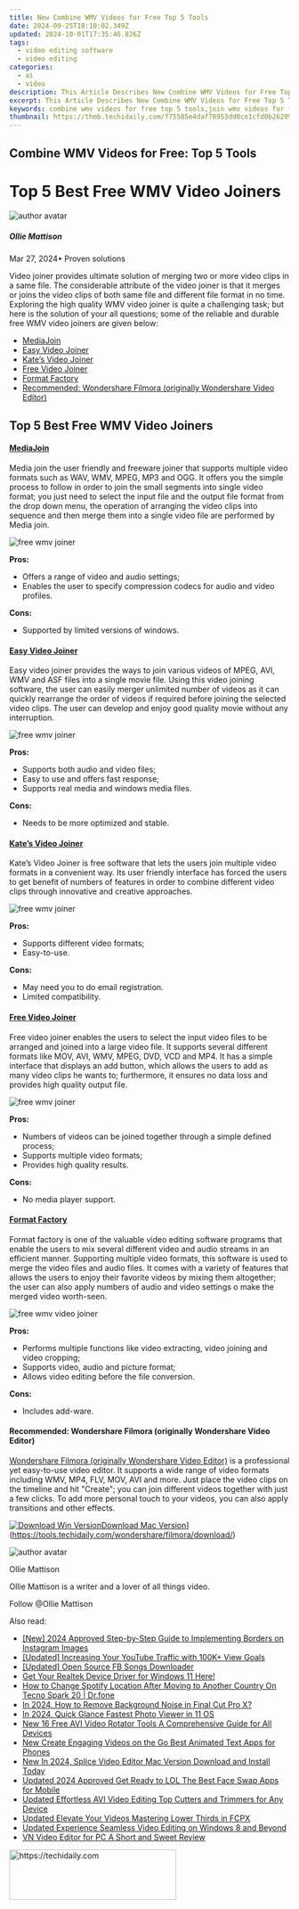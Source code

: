 ```yaml
---
title: New Combine WMV Videos for Free Top 5 Tools
date: 2024-09-25T18:10:02.349Z
updated: 2024-10-01T17:35:46.826Z
tags: 
  - video editing software
  - video editing
categories: 
  - ai
  - video
description: This Article Describes New Combine WMV Videos for Free Top 5 Tools
excerpt: This Article Describes New Combine WMV Videos for Free Top 5 Tools
keywords: combine wmv videos for free top 5 tools,join wmv videos for free top 5 tools,combine wmv videos without cost top free tools,split your wmv videos for free top 5 tools,combine mpeg videos for free top rated tools,best 5 free tools to combine mpeg videos,compress webm videos for free top online tools
thumbnail: https://thmb.techidaily.com/f75585e4daf78953dd0ce1cfd0b26209fab1e9c588003fe7de564148a8e3e23c.jpg
---
```


## Combine WMV Videos for Free: Top 5 Tools

# Top 5 Best Free WMV Video Joiners

![author avatar](https://images.wondershare.com/filmora/article-images/ollie-mattison.jpg)

##### Ollie Mattison

 Mar 27, 2024• Proven solutions

Video joiner provides ultimate solution of merging two or more video clips in a same file. The considerable attribute of the video joiner is that it merges or joins the video clips of both same file and different file format in no time. Exploring the high quality WMV video joiner is quite a challenging task; but here is the solution of your all questions; some of the reliable and durable free WMV video joiners are given below:

* [MediaJoin](#tab%5F01)
* [Easy Video Joiner](#tab%5F02)
* [Kate’s Video Joiner](#tab%5F03)
* [Free Video Joiner](#tab%5F04)
* [Format Factory](#tab%5F05)
* [Recommended: Wondershare Filmora (originally Wondershare Video Editor)](#tab%5F06)

## Top 5 Best Free WMV Video Joiners

#### [MediaJoin](https://download.cnet.com/MediaJoin/3000-2141%5F4-55939.html)

Media join the user friendly and freeware joiner that supports multiple video formats such as WAV, WMV, MPEG, MP3 and OGG. It offers you the simple process to follow in order to join the small segments into single video format; you just need to select the input file and the output file format from the drop down menu, the operation of arranging the video clips into sequence and then merge them into a single video file are performed by Media join.

![free wmv joiner](https://images.wondershare.com/images/multimedia/video-editor/mediajoin.jpg "free wmv joiner")

**Pros:**

* Offers a range of video and audio settings;
* Enables the user to specify compression codecs for audio and video profiles.

**Cons:**

* Supported by limited versions of windows.

#### [Easy Video Joiner](http://www.softpedia.com/get/Multimedia/Video/Video-Editors/Easy-Video-Joiner.shtml)

Easy video joiner provides the ways to join various videos of MPEG, AVI, WMV and ASF files into a single movie file. Using this video joining software, the user can easily merger unlimited number of videos as it can quickly rearrange the order of videos if required before joining the selected video clips. The user can develop and enjoy good quality movie without any interruption.

![free wmv joiner](https://images.wondershare.com/topic/video-editing/avi-joiner-freeware-easyvideojoiner.jpg "free wmv joiner")

**Pros:**

* Supports both audio and video files;
* Easy to use and offers fast response;
* Supports real media and windows media files.

**Cons:**

* Needs to be more optimized and stable.

#### [Kate’s Video Joiner](https://download.cnet.com/Kate-s-Video-Joiner/3000-2194%5F4-193602.html)

Kate’s Video Joiner is free software that lets the users join multiple video formats in a convenient way. Its user friendly interface has forced the users to get benefit of numbers of features in order to combine different video clips through innovative and creative approaches.

![free wmv joiner](https://images.wondershare.com/images/multimedia/video-editor/kate-video-joiner.jpg "free wmv joiner")

**Pros:**

* Supports different video formats;
* Easy-to-use.

**Cons:**

* May need you to do email registration.
* Limited compatibility.

#### [Free Video Joiner](http://www.freevideojoiner.com/)

Free video joiner enables the users to select the input video files to be arranged and joined into a large video file. It supports several different formats like MOV, AVI, WMV, MPEG, DVD, VCD and MP4\. It has a simple interface that displays an add button, which allows the users to add as many video clips he wants to; furthermore, it ensures no data loss and provides high quality output file.

![free wmv joiner](https://images.wondershare.com/images/multimedia/video-editor/free-video-joiner.jpg "free wmv joiner")

**Pros:**

* Numbers of videos can be joined together through a simple defined process;
* Supports multiple video formats;
* Provides high quality results.

**Cons:**

* No media player support.

#### [Format Factory](http://www.pcfreetime.com/)

Format factory is one of the valuable video editing software programs that enable the users to mix several different video and audio streams in an efficient manner. Supporting multiple video formats, this software is used to merge the video files and audio files. It comes with a variety of features that allows the users to enjoy their favorite videos by mixing them altogether; the user can also apply numbers of audio and video settings o make the merged video worth-seen.

![free wmv video joiner](https://images.wondershare.com/images/multimedia/online-video-converter/format-factory.jpg "free wmv video joiner")

**Pros:**

* Performs multiple functions like video extracting, video joining and video cropping;
* Supports video, audio and picture format;
* Allows video editing before the file conversion.

**Cons:**

* Includes add-ware.

#### Recommended: Wondershare Filmora (originally Wondershare Video Editor)

[Wondershare Filmora (originally Wondershare Video Editor)](https://tools.techidaily.com/wondershare/filmora/download/) is a professional yet easy-to-use video editor. It supports a wide range of video formats including WMV, MP4, FLV, MOV, AVI and more. Just place the video clips on the timeline and hit "Create"; you can join different videos together with just a few clicks. To add more personal touch to your videos, you can also apply transitions and other effects.

[![Download Win Version](https://images.wondershare.com/filmora/guide/download-btn-win.jpg)](https://tools.techidaily.com/wondershare/filmora/download/)[Download Mac Version](https://images.wondershare.com/filmora/guide/download-btn-mac.jpg)](https://tools.techidaily.com/wondershare/filmora/download/)

![author avatar](https://images.wondershare.com/filmora/article-images/ollie-mattison.jpg)

Ollie Mattison

Ollie Mattison is a writer and a lover of all things video.

Follow @Ollie Mattison

<ins class="adsbygoogle"
      style="display:block"
      data-ad-client="ca-pub-7571918770474297"
      data-ad-slot="8358498916"
      data-ad-format="auto"
      data-full-width-responsive="true"></ins>

<span class="atpl-alsoreadstyle">Also read:</span>
<div><ul>
<li><a href="https://instagram-clips.techidaily.com/new-2024-approved-step-by-step-guide-to-implementing-borders-on-instagram-images/"><u>[New] 2024 Approved Step-by-Step Guide to Implementing Borders on Instagram Images</u></a></li>
<li><a href="https://some-knowledge.techidaily.com/updated-increasing-your-youtube-traffic-with-100kplus-view-goals/"><u>[Updated] Increasing Your YouTube Traffic with 100K+ View Goals</u></a></li>
<li><a href="https://facebook-clips.techidaily.com/updated-open-source-fb-songs-downloader/"><u>[Updated] Open Source FB Songs Downloader</u></a></li>
<li><a href="https://driver-download.techidaily.com/1722977836468-get-your-realtek-device-driver-for-windows-11-here/"><u>Get Your Realtek Device Driver for Windows 11 Here!</u></a></li>
<li><a href="https://fake-location.techidaily.com/how-to-change-spotify-location-after-moving-to-another-country-on-tecno-spark-20-drfone-by-drfone-virtual-android/"><u>How to Change Spotify Location After Moving to Another Country On Tecno Spark 20 | Dr.fone</u></a></li>
<li><a href="https://ai-vdieo-software.techidaily.com/in-2024-how-to-remove-background-noise-in-final-cut-pro-x/"><u>In 2024, How to Remove Background Noise in Final Cut Pro X?</u></a></li>
<li><a href="https://vp-tips.techidaily.com/in-2024-quick-glance-fastest-photo-viewer-in-11-os/"><u>In 2024, Quick Glance Fastest Photo Viewer in 11 OS</u></a></li>
<li><a href="https://ai-vdieo-software.techidaily.com/new-16-free-avi-video-rotator-tools-a-comprehensive-guide-for-all-devices/"><u>New 16 Free AVI Video Rotator Tools A Comprehensive Guide for All Devices</u></a></li>
<li><a href="https://ai-vdieo-software.techidaily.com/new-create-engaging-videos-on-the-go-best-animated-text-apps-for-phones/"><u>New Create Engaging Videos on the Go Best Animated Text Apps for Phones</u></a></li>
<li><a href="https://video-content-creator.techidaily.com/new-in-2024-splice-video-editor-mac-version-download-and-install-today/"><u>New In 2024, Splice Video Editor Mac Version Download and Install Today</u></a></li>
<li><a href="https://ai-video-tools.techidaily.com/updated-2024-approved-get-ready-to-lol-the-best-face-swap-apps-for-mobile/"><u>Updated 2024 Approved Get Ready to LOL The Best Face Swap Apps for Mobile</u></a></li>
<li><a href="https://ai-vdieo-software.techidaily.com/updated-effortless-avi-video-editing-top-cutters-and-trimmers-for-any-device/"><u>Updated Effortless AVI Video Editing Top Cutters and Trimmers for Any Device</u></a></li>
<li><a href="https://ai-vdieo-software.techidaily.com/updated-elevate-your-videos-mastering-lower-thirds-in-fcpx/"><u>Updated Elevate Your Videos Mastering Lower Thirds in FCPX</u></a></li>
<li><a href="https://ai-vdieo-software.techidaily.com/updated-experience-seamless-video-editing-on-windows-8-and-beyond/"><u>Updated Experience Seamless Video Editing on Windows 8 and Beyond</u></a></li>
<li><a href="https://ai-vdieo-software.techidaily.com/vn-video-editor-for-pc-a-short-and-sweet-review/"><u>VN Video Editor for PC A Short and Sweet Review</u></a></li>
</ul></div>

<!-- affiliate ads begin -->
<a href="https://aligracehair.sjv.io/c/5597632/1959707/19272" target="_top" id="1959707">
  <img src="//a.impactradius-go.com/display-ad/19272-1959707" border="0" alt="https://techidaily.com" width="300" height="90"/>
</a>
<img height="0" width="0" src="https://aligracehair.sjv.io/i/5597632/1959707/19272" style="position:absolute;visibility:hidden;" border="0" />
<!-- affiliate ads end -->

